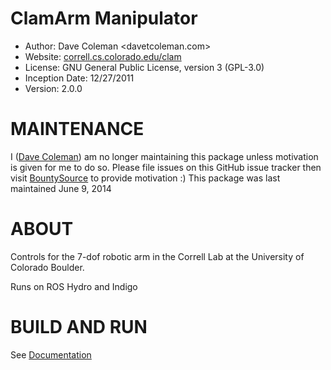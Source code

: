 ClamArm Manipulator
==========
* Author: Dave Coleman <davetcoleman.com>
* Website: [correll.cs.colorado.edu/clam](http://correll.cs.colorado.edu/clam)
* License: GNU General Public License, version 3 (GPL-3.0)
* Inception Date: 12/27/2011
* Version: 2.0.0

# MAINTENANCE

I ([Dave Coleman](http://davetcoleman.com/)) am no longer maintaining this package unless motivation is given for me to do so. Please file issues on this GitHub issue tracker then visit [BountySource](https://www.bountysource.com/trackers/226615-davetcoleman-clam) to provide motivation :) This package was last maintained June 9, 2014

# ABOUT

Controls for the 7-dof robotic arm in the Correll Lab at the University of Colorado Boulder. 

Runs on ROS Hydro and Indigo

# BUILD AND RUN

See [Documentation](http://correll.cs.colorado.edu/clam/?page_id=28)
